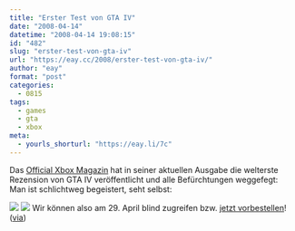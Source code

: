 ```yaml
---
title: "Erster Test von GTA IV"
date: "2008-04-14"
datetime: "2008-04-14 19:08:15"
id: "482"
slug: "erster-test-von-gta-iv"
url: "https://eay.cc/2008/erster-test-von-gta-iv/"
author: "eay"
format: "post"
categories:
  - 0815
tags:
  - games
  - gta
  - xbox
meta:
  - yourls_shorturl: "https://eay.li/7c"
---
```


Das [Official Xbox Magazin](http://www.oxmonline.com/) hat in seiner aktuellen Ausgabe die welterste Rezension von GTA IV veröffentlicht und alle Befürchtungen weggefegt: Man ist schlichtweg begeistert, seht selbst:

![](/uploads/2008/gta4test1.jpg) ![](/uploads/2008/gta4test2.jpg) Wir können also am 29. April blind zugreifen bzw. [jetzt vorbestellen](http://www.amazon.de/exec/obidos/ASIN/B000FII8CE/eayznet-21)! ([via](http://onipepper.de/2008/04/14/gta-iv-der-weltweit-erste-test-in-einem-print-magazin/))
